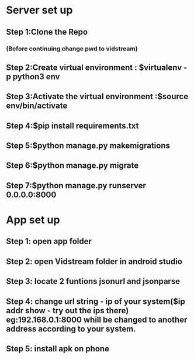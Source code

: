 # Server set up
## Step 1:Clone the Repo
### (Before continuing change pwd to vidstream)
## Step 2:Create virtual environment : $virtualenv -p python3 env
## Step 3:Activate the virtual environment :$source env/bin/activate
## Step 4:$pip install requirements.txt
## Step 5:$python manage.py makemigrations
## Step 6:$python manage.py migrate 
## Step 7:$python manage.py runserver 0.0.0.0:8000

# App set up
## Step 1: open app folder 
## Step 2: open Vidstream folder in android studio 
## Step 3: locate 2 funtions jsonurl and jsonparse
## Step 4: change url string - ip of your system($ip addr show - try out the ips there) eg:192.168.0.1:8000 whill be changed to another address according to your system.
## Step 5: install apk on phone
